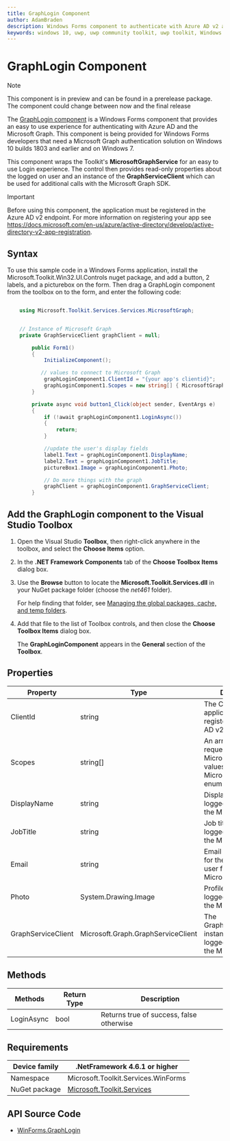 ```yaml
---
title: GraphLogin Component
author: AdamBraden
description: Windows Forms component to authenticate with Azure AD v2 and the Microsoft Graph
keywords: windows 10, uwp, uwp community toolkit, uwp toolkit, Windows Forms, GraphLogin 
---
```


# GraphLogin Component

> [!NOTE] 
This component is in preview and can be found in a prerelease package. The component could change between now and the final release

The [GraphLogin component](https://docs.microsoft.com/dotnet/api/microsoft.toolkit.win32.ui.controls.winforms.graphlogin) is a Windows Forms component that provides an easy to use experience for authenticating with Azure AD and the Microsoft Graph.  This component is being provided for Windows Forms developers that need a Microsoft Graph authentication solution on Windows 10 builds 1803 and earlier and on Windows 7.

This component wraps the Toolkit's **MicrosoftGraphService** for an easy to use Login experience.  The control then provides read-only properties about the logged on user and an instance of the **GraphServiceClient** which can be used for additional calls with the Microsoft Graph SDK.

> [!IMPORTANT]
Before using this component, the application must be registered in the Azure AD v2 endpoint.  For more information on registering your app see https://docs.microsoft.com/en-us/azure/active-directory/develop/active-directory-v2-app-registration.


## Syntax
To use this sample code in a Windows Forms application, install the Microsoft.Toolkit.Win32.UI.Controls nuget package, and add a button, 2 labels, and a picturebox on the form.  Then drag a GraphLogin component from the toolbox on to the form, and enter the following code:

```csharp

	using Microsoft.Toolkit.Services.Services.MicrosoftGraph;


	// Instance of Microsoft Graph 
	private GraphServiceClient graphClient = null;

        public Form1()
        {
            InitializeComponent();

           // values to connect to Microsoft Graph
            graphLoginComponent1.ClientId = "{your app's clientid}";
            graphLoginComponent1.Scopes = new string[] { MicrosoftGraphScope.UserRead };
        }

        private async void button1_Click(object sender, EventArgs e)
        {
            if (!await graphLoginComponent1.LoginAsync())
            {
                return;
            }

            //update the user's display fields
            label1.Text = graphLoginComponent1.DisplayName;
            label2.Text = graphLoginComponent1.JobTitle;
            pictureBox1.Image = graphLoginComponent1.Photo;

            // Do more things with the graph
            graphClient = graphLoginComponent1.GraphServiceClient;
        }
```

<!-- ## Sample Output -->

<!-- Image/Text can show the output of the control/helper -->

## Add the GraphLogin component to the Visual Studio Toolbox

<!-- Remove these steps before going public. This is for early adopters only -->
1. Open the Visual Studio **Toolbox**, then right-click anywhere in the toolbox, and select the **Choose Items** option.

2. In the **.NET Framework Components** tab of the **Choose Toolbox Items** dialog box.

3. Use the **Browse** button to locate the **Microsoft.Toolkit.Services.dll** in your NuGet package folder (choose the *net461* folder).

   For help finding that folder, see [Managing the global packages, cache, and temp folders](https://docs.microsoft.com/nuget/consume-packages/managing-the-global-packages-and-cache-folders).

4. Add that file to the list of Toolbox controls, and then close the **Choose Toolbox Items** dialog box.

   The **GraphLoginComponent** appears in the **General** section of the **Toolbox**.

## Properties

| Property | Type | Description |
| -- | -- | -- |
| ClientId | string| The ClientId of the application as registered with Azure AD v2 |
| Scopes | string[]| An array of scopes requested for the Microsoft Graph.  Use values from the MicrosoftGraphScope enum |
| DisplayName | string | Display name for the logged on user from the Microsoft Graph |
| JobTitle | string | Job title for the logged on user from the Microsoft Graph |
| Email | string | Email address (UPN) for the logged on user from the Microsoft Graph |
| Photo | System.Drawing.Image | Profile picture for the logged on user from the Microsoft Graph |
| GraphServiceClient | Microsoft.Graph.GraphServiceClient | The GraphServiceClient instance for the logged on user from the Microsoft Graph |


<!-- Use <remarks> tag in C# to give more info about a propertie. For more info - https://docs.microsoft.com/dotnet/csharp/programming-guide/xmldoc/remarks -->

## Methods

<!-- Explain all methods in a table format -->

| Methods | Return Type | Description |
| -- | -- | -- |
| LoginAsync | bool | Returns true of success, false otherwise |


## Requirements

| Device family | .NetFramework 4.6.1 or higher   |
| -- | -- |
| Namespace | Microsoft.Toolkit.Services.WinForms |
| NuGet package | [Microsoft.Toolkit.Services](https://www.nuget.org/packages/Microsoft.Toolkit.Services) |

## API Source Code

- [WinForms.GraphLogin](/Microsoft.Toolkit.Services/Services/MicrosoftGraph/WinForms)

